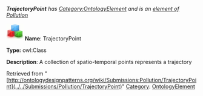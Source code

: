 ___TrajectoryPoint__ has [Category:OntologyElement](../../Category/OntologyElement "Category:OntologyElement") and is an [element of](../../Property/ElementOf "Property:ElementOf") [Pollution](../../Submissions/Pollution "Submissions:Pollution")_


  




[![Class](../../images/thumb/2/27/Class.gif/45px-Class.gif)](../../Image/Class.gif "Class")
__Name__: TrajectoryPoint 


__Type:__ owl:Class 


__Description__: A collection of spatio-temporal points represents a trajectory 





Retrieved from "[http://ontologydesignpatterns.org/wiki/Submissions:Pollution/TrajectoryPoint](../../Submissions/Pollution/TrajectoryPoint)"
 [Category](http://ontologydesignpatterns.org/wiki/Special:Categories "Special:Categories"): [OntologyElement](../../Category/OntologyElement "Category:OntologyElement")